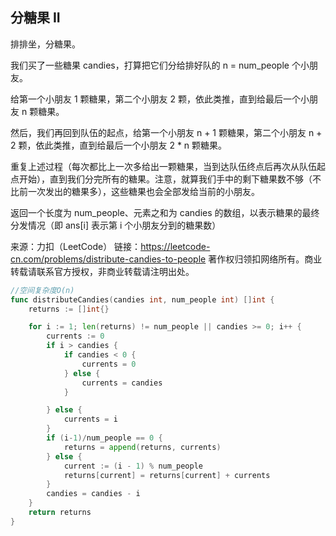 ## 分糖果 II

排排坐，分糖果。

我们买了一些糖果 candies，打算把它们分给排好队的 n = num_people 个小朋友。

给第一个小朋友 1 颗糖果，第二个小朋友 2 颗，依此类推，直到给最后一个小朋友 n 颗糖果。

然后，我们再回到队伍的起点，给第一个小朋友 n + 1 颗糖果，第二个小朋友 n + 2 颗，依此类推，直到给最后一个小朋友 2 * n 颗糖果。

重复上述过程（每次都比上一次多给出一颗糖果，当到达队伍终点后再次从队伍起点开始），直到我们分完所有的糖果。注意，就算我们手中的剩下糖果数不够（不比前一次发出的糖果多），这些糖果也会全部发给当前的小朋友。

返回一个长度为 num_people、元素之和为 candies 的数组，以表示糖果的最终分发情况（即 ans[i] 表示第 i 个小朋友分到的糖果数）

来源：力扣（LeetCode）
链接：https://leetcode-cn.com/problems/distribute-candies-to-people
著作权归领扣网络所有。商业转载请联系官方授权，非商业转载请注明出处。

```go
//空间复杂度O(n)
func distributeCandies(candies int, num_people int) []int {
	returns := []int{}

	for i := 1; len(returns) != num_people || candies >= 0; i++ {
		currents := 0
		if i > candies {
			if candies < 0 {
				currents = 0
			} else {
				currents = candies
			}

		} else {
			currents = i
		}
		if (i-1)/num_people == 0 {
			returns = append(returns, currents)
		} else {
			current := (i - 1) % num_people
			returns[current] = returns[current] + currents
		}
		candies = candies - i
	}
	return returns
}
```
